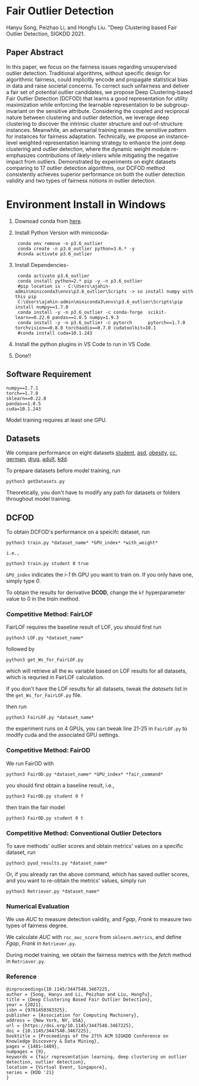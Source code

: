 # Fair Outlier Detection
Hanyu Song, Peizhao Li, and Hongfu Liu. "Deep Clustering based Fair Outlier Detection, SIGKDD 2021.

## Paper Abstract
In this paper, we focus on the fairness issues regarding unsupervised outlier detection. Traditional algorithms, without specific design for algorithmic fairness, could implicitly encode and propagate statistical bias in data and raise societal concerns. To correct such unfairness and deliver a fair set of potential outlier candidates, we propose Deep Clustering-based Fair Outlier Detection (DCFOD) that learns a good representation for utility maximization while enforcing the learnable representation to be subgroup-invariant on the sensitive attribute. Considering the coupled and reciprocal nature between clustering and outlier detection, we leverage deep clustering to discover the intrinsic cluster structure and out-of-structure instances. Meanwhile, an adversarial training erases the sensitive pattern for instances for fairness adaptation. Technically, we propose an instance-level weighted representation learning strategy to enhance the joint deep clustering and outlier detection, where the dynamic weight module re-emphasizes contributions of likely-inliers while mitigating the negative impact from outliers. Demonstrated by experiments on eight datasets comparing to 17 outlier detection algorithms, our DCFOD method consistently achieves superior performance on both the outlier detection validity and two types of fairness notions in outlier detection.

# Environment Install in Windows

1. Downoad conda from [here](https://repo.anaconda.com/miniconda/Miniconda3-latest-Windows-x86_64.exe).

2. Install Python Version with miniconda-
   
        conda env remove -n p3.6_outlier
        conda create -n p3.6_outlier python=3.6.* -y
        #conda activate p3.6_outlier

3. Install Dependencies-

        conda activate p3.6_outlier
        conda install python=2.* pip -y -n p3.6_outlier
        #pip location is - C:\Users\ajahin-admin\miniconda3\envs\p3.6_outlier\Scripts -> so install numpy with this pip
        C:\Users\ajahin-admin\miniconda3\envs\p3.6_outlier\Scripts\pip install numpy==1.7.0
        conda install -y -n p3.6_outlier -c conda-forge  scikit-learn==0.22.0 pandas==1.0.5 numpy=1.9.3 
        conda install -y -n p3.6_outlier -c pytorch      pytorch==1.7.0 torchvision==0.8.0 torchaudio==0.7.0 cudatoolkit=10.1
        #conda install cuda=10.1.243

4. Install the python plugins in VS Code to run in VS Code.
5. Done!!

## Software Requirement
```
numpy==1.7.1
torch==1.7.0
sklearn==0.22.0
pandas==1.0.5
cuda=10.1.243
```

Model training requires at least one GPU.

## Datasets
We compare performance on eight datasets [student](https://archive.ics.uci.edu/ml/datasets/student%2Bperformance), [asd](https://archive.ics.uci.edu/ml/datasets/Autism+Screening+Adult), [obesity](https://archive.ics.uci.edu/ml/datasets/Estimation+of+obesity+levels+based+on+eating+habits+and+physical+condition+), [cc](https://archive.ics.uci.edu/ml/datasets/default+of+credit+card+clients), [german](http://archive.ics.uci.edu/ml/datasets/South+German+Credit+%28UPDATE%29), [drug](https://archive.ics.uci.edu/ml/datasets/Drug+consumption+%28quantified%29), [adult](https://archive.ics.uci.edu/ml/datasets/adult), [kdd](https://archive.ics.uci.edu/ml/datasets/Census-Income+%28KDD%29).

To prepare datasets before model training, run
```
python3 getDatasets.py
```
Theoretically, you don't have to modify any path for datasets or folders throughout model training. 

## DCFOD 
To obtain DCFOD's performance on a speicifc dataset, run
```
python3 train.py *dataset_name* *GPU_index* *with_weight*

i.e., 

python3 train.py student 0 true
```
`GPU_index` indicates the *i-1* th GPU you want to train on. If you only have one, simply type *0*.

To obtain the results for derivative **DCOD**, change the `kf` hyperparameter value to 0 in the *train* method.

### Competitive Method: FairLOF
FairLOF requires the baseline result of LOF, you should first run
```
python3 LOF.py *dataset_name*
```
followed by
```
python3 get_Ws_for_FairLOF.py
```
which will retrieve all the `Ws` variable based on LOF results for all datasets, which is requried in FairLOF calculation.

If you don't have the LOF results for all datasets, tweak the *datasets* list in the `get_Ws_for_FairLOF.py` file.

then run
```
python3 FairLOF.py *dataset_name*
```
the experiment runs on 4 GPUs, you can tweak line 21-25 in `FairLOF.py` to modify cuda and the associated GPU settings.

### Competitive Method: FairOD
We run FairOD with
```
python3 FairOD.py *dataset_name* *GPU_index* *fair_command*
```
you should first obtain a baseline result, i.e., 
```
python3 FairOD.py student 0 f
```
then train the fair model
```
python3 FairOD.py student 0 t 
```
### Competitive Method: Conventional Outlier Detectors
To save methods' outlier scores and obtain metrics' values on a specific dataset, run
```
python3 pyod_results.py *dataset_name*
```
Or, if you already ran the above command, which has saved outlier scores, and you want to re-obtain the metrics' values, simply run
```
python3 Retriever.py *dataset_name*
```

### Numerical Evaluation
We use *AUC* to measure detection validity, and *Fgap*, *Frank* to measure two types of fairness degree. 

We calculate *AUC* with `roc_auc_score` from `sklearn.metrics`, and define *Fgap*, *Frank* in `Retriever.py`.

During model training, we obtain the fairness metrics with the *fetch* method in `Retriever.py`.


### Reference
```
@inproceedings{10.1145/3447548.3467225,
author = {Song, Hanyu and Li, Peizhao and Liu, Hongfu},
title = {Deep Clustering Based Fair Outlier Detection},
year = {2021},
isbn = {9781450383325},
publisher = {Association for Computing Machinery},
address = {New York, NY, USA},
url = {https://doi.org/10.1145/3447548.3467225},
doi = {10.1145/3447548.3467225},
booktitle = {Proceedings of the 27th ACM SIGKDD Conference on Knowledge Discovery & Data Mining},
pages = {1481–1489},
numpages = {9},
keywords = {fair representation learning, deep clustering on outlier detection, outlier detection},
location = {Virtual Event, Singapore},
series = {KDD '21}
}

```

